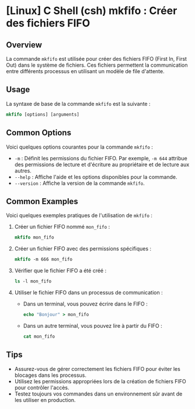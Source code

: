 # [Linux] C Shell (csh) mkfifo : Créer des fichiers FIFO

## Overview
La commande `mkfifo` est utilisée pour créer des fichiers FIFO (First In, First Out) dans le système de fichiers. Ces fichiers permettent la communication entre différents processus en utilisant un modèle de file d'attente.

## Usage
La syntaxe de base de la commande `mkfifo` est la suivante :

```csh
mkfifo [options] [arguments]
```

## Common Options
Voici quelques options courantes pour la commande `mkfifo` :

- `-m` : Définit les permissions du fichier FIFO. Par exemple, `-m 644` attribue des permissions de lecture et d'écriture au propriétaire et de lecture aux autres.
- `--help` : Affiche l'aide et les options disponibles pour la commande.
- `--version` : Affiche la version de la commande `mkfifo`.

## Common Examples
Voici quelques exemples pratiques de l'utilisation de `mkfifo` :

1. Créer un fichier FIFO nommé `mon_fifo` :

   ```csh
   mkfifo mon_fifo
   ```

2. Créer un fichier FIFO avec des permissions spécifiques :

   ```csh
   mkfifo -m 666 mon_fifo
   ```

3. Vérifier que le fichier FIFO a été créé :

   ```csh
   ls -l mon_fifo
   ```

4. Utiliser le fichier FIFO dans un processus de communication :

   - Dans un terminal, vous pouvez écrire dans le FIFO :

     ```csh
     echo "Bonjour" > mon_fifo
     ```

   - Dans un autre terminal, vous pouvez lire à partir du FIFO :

     ```csh
     cat mon_fifo
     ```

## Tips
- Assurez-vous de gérer correctement les fichiers FIFO pour éviter les blocages dans les processus.
- Utilisez les permissions appropriées lors de la création de fichiers FIFO pour contrôler l'accès.
- Testez toujours vos commandes dans un environnement sûr avant de les utiliser en production.